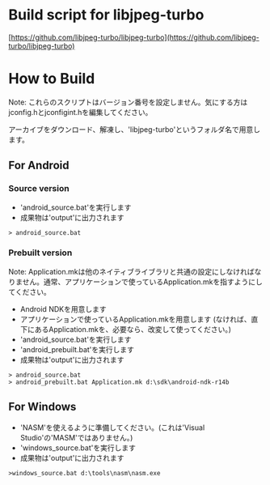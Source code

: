 # Build script for libjpeg-turbo

[https://github.com/libjpeg-turbo/libjpeg-turbo](https://github.com/libjpeg-turbo/libjpeg-turbo)

# How to Build

Note: これらのスクリプトはバージョン番号を設定しません。気にする方はjconfig.hとjconfigint.hを編集してください。

アーカイブをダウンロード、解凍し、'libjpeg-turbo'というフォルダ名で用意します。


## For Android

### Source version

- 'android_source.bat'を実行します
- 成果物は'output'に出力されます

```
> android_source.bat
```


### Prebuilt version

Note: Application.mkは他のネイティブライブラリと共通の設定にしなければなりません。通常、アプリケーションで使っているApplication.mkを指すようにしてください。

- Android NDKを用意します
- アプリケーションで使っているApplication.mkを用意します
  (なければ、直下にあるApplication.mkを、必要なら、改変して使ってください。)
- 'android_source.bat'を実行します
- 'android_prebuilt.bat'を実行します
- 成果物は'output'に出力されます

```
> android_source.bat
> android_prebuilt.bat Application.mk d:\sdk\android-ndk-r14b
```


## For Windows

- 'NASM'を使えるように準備してください。(これは'Visual Studio'の'MASM'ではありません。)
- 'windows_source.bat'を実行します
- 成果物は'output'に出力されます

```
>windows_source.bat d:\tools\nasm\nasm.exe
```

